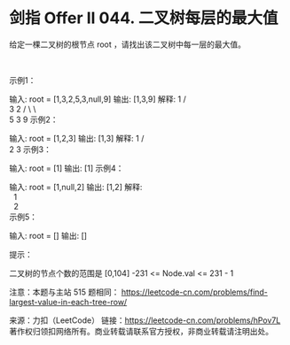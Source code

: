 # 剑指 Offer II 044. 二叉树每层的最大值

给定一棵二叉树的根节点 root ，请找出该二叉树中每一层的最大值。

 

示例1：

输入: root = [1,3,2,5,3,null,9]
输出: [1,3,9]
解释:
          1
         / \
        3   2
       / \   \  
      5   3   9 
示例2：

输入: root = [1,2,3]
输出: [1,3]
解释:
          1
         / \
        2   3
示例3：

输入: root = [1]
输出: [1]
示例4：

输入: root = [1,null,2]
输出: [1,2]
解释:      
           1 
            \
             2     
示例5：

输入: root = []
输出: []
 

提示：

二叉树的节点个数的范围是 [0,104]
-231 <= Node.val <= 231 - 1
 

注意：本题与主站 515 题相同： https://leetcode-cn.com/problems/find-largest-value-in-each-tree-row/

来源：力扣（LeetCode）
链接：https://leetcode-cn.com/problems/hPov7L
著作权归领扣网络所有。商业转载请联系官方授权，非商业转载请注明出处。